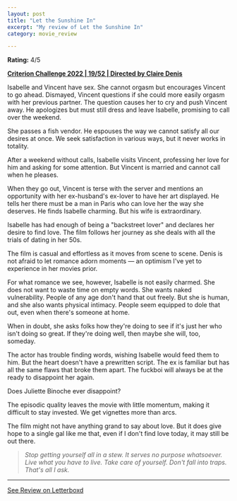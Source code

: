 ```yaml
---
layout: post
title: "Let the Sunshine In"
excerpt: "My review of Let the Sunshine In"
category: movie_review

---
```


**Rating:** 4/5

<b><a href="https://boxd.it/q4PJa/detail" rel="nofollow">Criterion Challenge 2022 | 19/52 | Directed by Claire Denis</a></b>

Isabelle and Vincent have sex. She cannot orgasm but encourages Vincent to go ahead. Dismayed, Vincent questions if she could more easily orgasm with her previous partner. The question causes her to cry and push Vincent away. He apologizes but must still dress and leave Isabelle, promising to call over the weekend.

She passes a fish vendor. He espouses the way we cannot satisfy all our desires at once. We seek satisfaction in various ways, but it never works in totality.

After a weekend without calls, Isabelle visits Vincent, professing her love for him and asking for some attention. But Vincent is married and cannot call when he pleases. 

When they go out, Vincent is terse with the server and mentions an opportunity with her ex-husband's ex-lover to have her art displayed. He tells her there must be a man in Paris who can love her the way she deserves. He finds Isabelle charming. But his wife is extraordinary.

Isabelle has had enough of being a "backstreet lover" and declares her desire to find love. The film follows her journey as she deals with all the trials of dating in her 50s.

The film is casual and effortless as it moves from scene to scene. Denis is not afraid to let romance adorn moments — an optimism I've yet to experience in her movies prior.

For what romance we see, however, Isabelle is not easily charmed. She does not want to waste time on empty words. She wants naked vulnerability. People of any age don't hand that out freely. But she is human, and she also wants physical intimacy. People seem equipped to dole that out, even when there's someone at home.

When in doubt, she asks folks how they're doing to see if it's just her who isn't doing so great. If they're doing well, then maybe she will, too, someday.

The actor has trouble finding words, wishing Isabelle would feed them to him. But the heart doesn't have a prewritten script. The ex is familiar but has all the same flaws that broke them apart. The fuckboi will always be at the ready to disappoint her again.

Does Juliette Binoche ever disappoint?

The episodic quality leaves the movie with little momentum, making it difficult to stay invested. We get vignettes more than arcs. 

The film might not have anything grand to say about love. But it does give hope to a single gal like me that, even if I don't find love today, it may still be out there.<blockquote><i>Stop getting yourself all in a stew. It serves no purpose whatsoever. Live what you have to live. Take care of yourself. Don't fall into traps. That's all I ask.</i></blockquote>

<hr>

[See Review on Letterboxd](https://boxd.it/6QmjAR)
